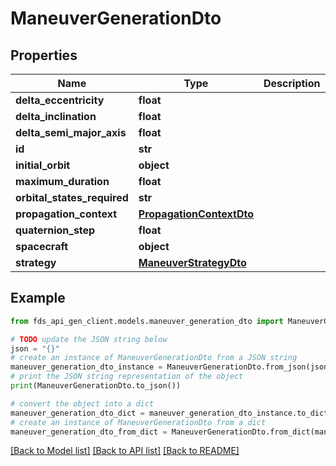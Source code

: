 # ManeuverGenerationDto


## Properties

Name | Type | Description | Notes
------------ | ------------- | ------------- | -------------
**delta_eccentricity** | **float** |  | [optional] 
**delta_inclination** | **float** |  | [optional] 
**delta_semi_major_axis** | **float** |  | [optional] 
**id** | **str** |  | [optional] 
**initial_orbit** | **object** |  | [optional] 
**maximum_duration** | **float** |  | [optional] 
**orbital_states_required** | **str** |  | [optional] 
**propagation_context** | [**PropagationContextDto**](PropagationContextDto.md) |  | [optional] 
**quaternion_step** | **float** |  | [optional] 
**spacecraft** | **object** |  | [optional] 
**strategy** | [**ManeuverStrategyDto**](ManeuverStrategyDto.md) |  | [optional] 

## Example

```python
from fds_api_gen_client.models.maneuver_generation_dto import ManeuverGenerationDto

# TODO update the JSON string below
json = "{}"
# create an instance of ManeuverGenerationDto from a JSON string
maneuver_generation_dto_instance = ManeuverGenerationDto.from_json(json)
# print the JSON string representation of the object
print(ManeuverGenerationDto.to_json())

# convert the object into a dict
maneuver_generation_dto_dict = maneuver_generation_dto_instance.to_dict()
# create an instance of ManeuverGenerationDto from a dict
maneuver_generation_dto_from_dict = ManeuverGenerationDto.from_dict(maneuver_generation_dto_dict)
```
[[Back to Model list]](../README.md#documentation-for-models) [[Back to API list]](../README.md#documentation-for-api-endpoints) [[Back to README]](../README.md)


